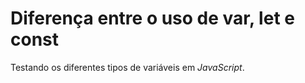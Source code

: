 # Diferença entre o uso de var, let e const
 Testando os diferentes tipos de variáveis em *JavaScript*.
